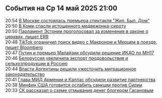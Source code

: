 <h2>События на Ср 14 май 2025 21:00</h2><!--2025-05-14 20:54:33-->
<div class="rssn">
  <div><span class="smaller gray hspace">20:54</span> <a class="nodecor" href="https://ria.ru/20250514/moskva-2016984627.html">В Москве состоялась премьера спектакля "Жил. Был. Дом"</a></div>
</div>
<div class="rssn">
  <div><span class="smaller gray hspace">20:50</span> <a class="nodecor" href="https://ria.ru/20250514/komi-2016984075.html">В Коми спасли истощенного медвежонка-сироту</a></div>
</div>
<div class="rssn">
  <div><span class="smaller gray hspace">20:50</span> <a class="nodecor" href="https://ria.ru/20250514/estoniya-2016983893.html">Парламент Эстонии проголосовал за изменения в законе о церквях, пишет ERR</a></div>
</div>
<div class="rssn">
  <div><span class="smaller gray hspace">20:48</span> <a class="nodecor" href="https://ria.ru/20250514/makron-2016983216.html">TikTok ограничил поиск видео с Макроном и Мерцем в поезде, пишет Bloomberg</a></div>
</div>
<div class="rssn">
  <div><span class="smaller gray hspace">20:47</span> <a class="nodecor" href="https://ria.ru/20250514/putin-2016982780.html">Путин и премьер Малайзии обсудили решение ИКАО по MH17</a></div>
</div>
<div class="rssn">
  <div><span class="smaller gray hspace">20:46</span> <a class="nodecor" href="https://ria.ru/20250514/belorussiya-2016982202.html">Белоруссия увеличила экспорт продовольствия и сельхозпродукции в Россию</a></div>
</div>
<div class="rssn">
  <div><span class="smaller gray hspace">20:44</span> <a class="nodecor" href="https://ria.ru/20250514/vlasti-2016981702.html">Власти Аргентины решили ужесточить миграционное законодательство</a></div>
</div>
<div class="rssn">
  <div><span class="smaller gray hspace">20:41</span> <a class="nodecor" href="https://ria.ru/20250514/armeniya-2016980967.html">Глава МИД Армении и Каллас обсудили развитие партнерства</a></div>
</div>
<div class="rssn">
  <div><span class="smaller gray hspace">20:38</span> <a class="nodecor" href="https://ria.ru/20250514/sanktsii-2016980566.html">Минфин США готовится ослабить санкции против Сирии</a></div>
</div>
<div class="rssn">
  <div><span class="smaller gray hspace">20:33</span> <a class="nodecor" href="https://ria.ru/20250514/gasanov-2016980366.html">СК рассказал о схеме отмывания денег блогером Гасановым</a></div>
</div>
